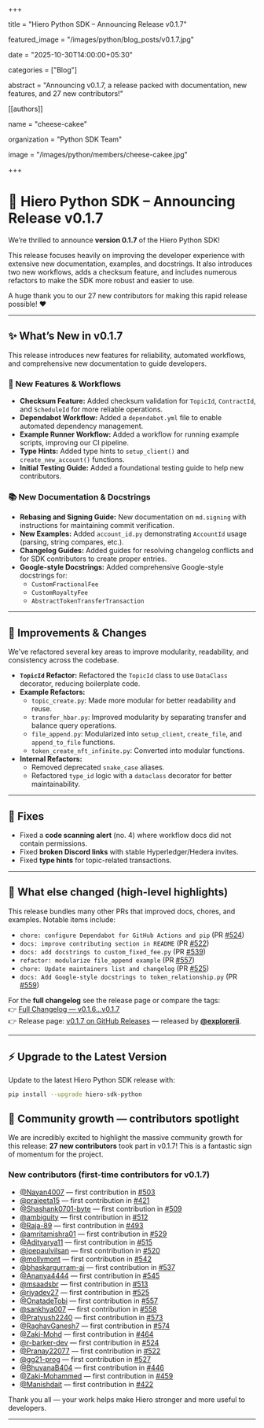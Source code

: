 +++

title          = "Hiero Python SDK – Announcing Release v0.1.7"

featured_image = "/images/python/blog_posts/v0.1.7.jpg"

date           = "2025-10-30T14:00:00+05:30"

categories     = ["Blog"]

abstract       = "Announcing v0.1.7, a release packed with documentation, new features, and 27 new contributors!"

[[authors]]

  name         = "cheese-cakee"
  
  organization = "Python SDK Team"
  
  image        = "/images/python/members/cheese-cakee.jpg"
  
+++

# 🚀 Hiero Python SDK – Announcing Release v0.1.7

We’re thrilled to announce **version 0.1.7** of the Hiero Python SDK!

This release focuses heavily on improving the developer experience with extensive new documentation, examples, and docstrings. It also introduces two new workflows, adds a checksum feature, and includes numerous refactors to make the SDK more robust and easier to use.

A huge thank you to our 27 new contributors for making this rapid release possible! ❤️

---

## ✨ What’s New in v0.1.7

This release introduces new features for reliability, automated workflows, and comprehensive new documentation to guide developers.

### 🧾 New Features & Workflows
- **Checksum Feature:** Added checksum validation for `TopicId`, `ContractId`, and `ScheduleId` for more reliable operations.
- **Dependabot Workflow:** Added a `dependabot.yml` file to enable automated dependency management.
- **Example Runner Workflow:** Added a workflow for running example scripts, improving our CI pipeline.
- **Type Hints:** Added type hints to `setup_client()` and `create_new_account()` functions.
- **Initial Testing Guide:** Added a foundational testing guide to help new contributors.

### 📚 New Documentation & Docstrings
- **Rebasing and Signing Guide:** New documentation on `md.signing` with instructions for maintaining commit verification.
- **New Examples:** Added `account_id.py` demonstrating `AccountId` usage (parsing, string compares, etc.).
- **Changelog Guides:** Added guides for resolving changelog conflicts and for SDK contributors to create proper entries.
- **Google-style Docstrings:** Added comprehensive Google-style docstrings for:
  - `CustomFractionalFee`
  - `CustomRoyaltyFee`
  - `AbstractTokenTransferTransaction`

---

## 🔄 Improvements & Changes
We've refactored several key areas to improve modularity, readability, and consistency across the codebase.

- **`TopicId` Refactor:** Refactored the `TopicId` class to use `DataClass` decorator, reducing boilerplate code.
- **Example Refactors:**
  - `topic_create.py`: Made more modular for better readability and reuse.
  - `transfer_hbar.py`: Improved modularity by separating transfer and balance query operations.
  - `file_append.py`: Modularized into `setup_client`, `create_file`, and `append_to_file` functions.
  - `token_create_nft_infinite.py`: Converted into modular functions.
- **Internal Refactors:**
  - Removed deprecated `snake_case` aliases.
  - Refactored `type_id` logic with a `dataclass` decorator for better maintainability.

---

## 🐞 Fixes
- Fixed a **code scanning alert** (no. 4) where workflow docs did not contain permissions.
- Fixed **broken Discord links** with stable Hyperledger/Hedera invites.
- Fixed **type hints** for topic-related transactions.

---

## 📌 What else changed (high-level highlights)

This release bundles many other PRs that improved docs, chores, and examples. Notable items include:
- `chore: configure Dependabot for GitHub Actions and pip` (PR [#524](https://github.com/hiero-ledger/hiero-sdk-python/pull/524))
- `docs: improve contributing section in README` (PR [#522](https://github.com/hiero-ledger/hiero-sdk-python/pull/522))
- `docs: add docstrings to custom_fixed_fee.py` (PR [#539](https://github.com/hiero-ledger/hiero-sdk-python/pull/539))
- `refactor: modularize file_append example` (PR [#557](https://github.com/hiero-ledger/hiero-sdk-python/pull/557))
- `chore: Update maintainers list and changelog` (PR [#525](https://github.com/hiero-ledger/hiero-sdk-python/pull/525))
- `docs: Add Google-style docstrings to token_relationship.py` (PR [#559](https://github.com/hiero-ledger/hiero-sdk-python/pull/559))

For the **full changelog** see the release page or compare the tags:  
👉 [Full Changelog — v0.1.6...v0.1.7](https://github.com/hiero-ledger/hiero-sdk-python/compare/v0.1.6...v0.1.7)  
👉 Release page: [v0.1.7 on GitHub Releases](https://github.com/hiero-ledger/hiero-sdk-python/releases/tag/v0.1.7) — released by **[@explorerii](https://github.com/explorerii)**.

---
## ⚡ Upgrade to the Latest Version

Update to the latest Hiero Python SDK release with:

```bash
pip install --upgrade hiero-sdk-python
```



## 🙌 Community growth — contributors spotlight

We are incredibly excited to highlight the massive community growth for this release: **27 new contributors** took part in v0.1.7! This is a fantastic sign of momentum for the project.

### New contributors (first-time contributors for v0.1.7)
- [@Nayan4007](https://github.com/Nayan4007) — first contribution in [#503](https://github.com/hiero-ledger/hiero-sdk-python/pull/503)
- [@prajeeta15](https://github.com/prajeeta15) — first contribution in [#421](https://github.com/hiero-ledger/hiero-sdk-python/pull/421)
- [@Shashank0701-byte](https://github.com/Shashank0701-byte) — first contribution in [#509](https://github.com/hiero-ledger/hiero-sdk-python/pull/509)
- [@ambiguity](https://github.com/ambiguity) — first contribution in [#512](https://github.com/hiero-ledger/hiero-sdk-python/pull/512)
- [@Raja-89](https://github.com/Raja-89) — first contribution in [#493](https://github.com/hiero-ledger/hiero-sdk-python/pull/493)
- [@amritamishra01](https://github.com/amritamishra01) — first contribution in [#529](https://github.com/hiero-ledger/hiero-sdk-python/pull/529)
- [@Adityarya11](https://github.com/Adityarya11) — first contribution in [#515](https://github.com/hiero-ledger/hiero-sdk-python/pull/515)
- [@joepaulvilsan](https://github.com/joepaulvilsan) — first contribution in [#520](https://github.com/hiero-ledger/hiero-sdk-python/pull/520)
- [@mollymont](https://github.com/mollymont) — first contribution in [#542](https://github.com/hiero-ledger/hiero-sdk-python/pull/542)
- [@bhaskargurram-ai](https://github.com/bhaskargurram-ai) — first contribution in [#537](https://github.com/hiero-ledger/hiero-sdk-python/pull/537)
- [@Ananya4444](https://github.com/Ananya4444) — first contribution in [#545](https://github.com/hiero-ledger/hiero-sdk-python/pull/545)
- [@msaadsbr](https://github.com/msaadsbr) — first contribution in [#513](https://github.com/hiero-ledger/hiero-sdk-python/pull/513)
- [@riyadev27](https://github.com/riyadev27) — first contribution in [#525](https://github.com/hiero-ledger/hiero-sdk-python/pull/525)
- [@OnatadeTobi](https://github.com/OnatadeTobi) — first contribution in [#557](https://github.com/hiero-ledger/hiero-sdk-python/pull/557)
- [@sankhya007](https://github.com/sankhya007) — first contribution in [#558](https://github.com/hiero-ledger/hiero-sdk-python/pull/558)
- [@Pratyush2240](https://github.com/Pratyush2240) — first contribution in [#573](https://github.com/hiero-ledger/hiero-sdk-python/pull/573)
- [@RaghavGanesh7](https://github.com/RaghavGanesh7) — first contribution in [#574](https://github.com/hiero-ledger/hiero-sdk-python/pull/574)
- [@Zaki-Mohd](https://github.com/Zaki-Mohd) — first contribution in [#464](https://github.com/hiero-ledger/hiero-sdk-python/pull/464)
- [@r-barker-dev](https://github.com/r-barker-dev) — first contribution in [#524](https://github.com/hiero-ledger/hiero-sdk-python/pull/524)
- [@Pranay22077](https://github.com/Pranay22077) — first contribution in [#522](https://github.com/hiero-ledger/hiero-sdk-python/pull/522)
- [@gg21-prog](https://github.com/gg21-prog) — first contribution in [#527](https://github.com/hiero-ledger/hiero-sdk-python/pull/527)
- [@BhuvanaB404](https://github.com/BhuvanaB404) — first contribution in [#446](https://github.com/hiero-ledger/hiero-sdk-python/pull/446)
- [@Zaki-Mohammed](https://github.com/Zaki-Mohammed) — first contribution in [#459](https://github.com/hiero-ledger/hiero-sdk-python/pull/459)
- [@Manishdait](https://github.com/Manishdait) — first contribution in [#422](https://github.com/hiero-ledger/hiero-sdk-python/pull/422)

Thank you all — your work helps make Hiero stronger and more useful to developers.

---
